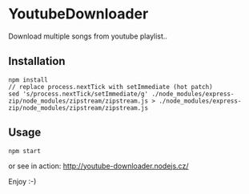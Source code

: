 YoutubeDownloader
=================

Download multiple songs from youtube playlist..


Installation
-----------

    npm install
    // replace process.nextTick with setImmediate (hot patch)
    sed 's/process.nextTick/setImmediate/g' ./node_modules/express-zip/node_modules/zipstream/zipstream.js > ./node_modules/express-zip/node_modules/zipstream/zipstream.js


Usage
-----

	npm start

or see in action: http://youtube-downloader.nodejs.cz/

Enjoy :-)


